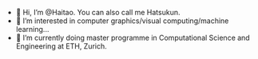 - 👋 Hi, I’m @Haitao. You can also call me Hatsukun.
- 👀 I’m interested in computer graphics/visual computing/machine learning...
- 🌱 I’m currently doing master programme in Computational Science and Engineering at ETH, Zurich.


<!---
sputnik524/sputnik524 is a ✨ special ✨ repository because its `README.md` (this file) appears on your GitHub profile.
You can click the Preview link to take a look at your changes.
--->
